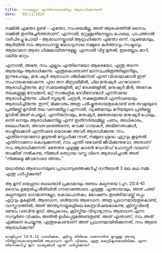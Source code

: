 ```yaml
---
title:  നാമെല്ലാം എന്തിനെയെങ്കിലും ആരാധിക്കുന്നുണ്ട്
date:   08/11/2020
---
```


നമ്മിൽ എന്തോ ഉണ്ട് - എന്തോ, സംശയമില്ല, അത് ആരംഭത്തിൽ ദൈവം നമ്മിൽ തുന്നിച്ചേർത്തതാണ്, എന്നാൽ, മറ്റുള്ളതിനെല്ലാം പോലെ, പാപത്താൽ വഴിപിഴച്ചു പോയി - ആരാധനയ്ക്കായി ആഗ്രഹിക്കുന്ന എന്തോ ഒന്ന്. വ്യക്തമായും, ആദിയിൽ നാം ആരാധനയ്ക്കു യോഗ്യനായ നമ്മുടെ കർത്താവും സഷ്ടാവും ആയവനെ ആരാ ധിക്കുമായിരുന്നുള്ളൂ. എന്നാൽ വീഴ്ച മുതൽ, ഇതെല്ലാം മാറി, വലിയ മാറ്റം.

എന്നാൽ, അതേ, നാം എല്ലാം എന്തിനെയോ ആരെയോ, എന്തു തന്നെ ആയാലും ആരാധിക്കുന്നു. എന്തുകൊണ്ടാണ് മാനവചരിത്രത്തിലുടനീളം, ഇന്നുപോലും, മനു ഷ്യർ ആരാധന ശീലിക്കുന്നത് എന്ന് വിശദമാക്കാൻ ഇത് സഹായകരമാകുന്നു. പുരാ തന മിസ്രയീമിൽ, ചില മനുഷ്യർ ഫറവോനെ ആരാധിച്ചിരുന്നു; മറ്റ് സമയങ്ങളിൽ, മറ്റ് ദേശങ്ങളിൽ, മനുഷ്യർ മീൻ, അനേക തലകളുള്ള ദേവന്മാർ, മറ്റ് സാങ്കല്പിക ദേവീദേവന്മാർ എന്നിവയെ ആരാധിച്ചിരുന്നു. ചിലർ സൂര്യൻ, ചന്ദ്രൻ, നക്ഷത്രങ്ങൾ എന്നിവയെയും ആരാധിച്ചിരുന്നു. ഇന്ന്, മിക്കവരും അത്ര പരിഷ്കൃതരായതുകൊണ്ട് ഒരു തവളയുടെ പ്രതിമയ്ക്ക് മുമ്പിൽ തല വണങ്ങില്ല (എന്നാൽ, വ്യക്തമായും മറിയയുടെ പ്രതിമയ്ക്കു മുമ്പിൽ അത് ചെയ്യും); എന്നിരുന്നാലും, മനുഷ്യർ, മതേതരമായ മനുഷ്യർ പോലും, ഒന്നി നെയും ആരാധിക്കുന്നില്ല എന്ന് ഇതിനർത്ഥമില്ല; പണം, അധികാരം, ലൈംഗികത, അവരവരെത്തന്നെ, റോക്ക് ഗായകർ, അഭിനേതാക്കൾ, രാഷ്ട്രീയക്കാർ എന്നിവരെ യൊക്കെ അവർ ആരാധിക്കുന്നു. നാം എന്തിനെയാണോ കൂടുതൽ സ്നേഹിക്കു ന്നത്, നമ്മുടെ ശ്രദ്ധ ഏറ്റവും കൂടുതൽ എന്തിനാണോ കൊടുക്കുന്നത്, നാം എന്തി നുവേണ്ടി ജീവിക്കുന്നുവോ, അതാണ് നാം ആരാധിക്കുന്നത്. മതേതര എഴുത്തു കാരൻ ഡേവിഡ് ഫോസ്റ്റർ വാലസ് താക്കീത് നൽകുന്നു, നിങ്ങൾ തെറ്റായ വസ്ത വിനെ ആരാധിച്ചാൽ അത് “നിങ്ങളെ ജീവനോടെ തിന്നും.”

യഥാർത്ഥ ആരാധനയുടെ പ്രാധാന്യത്തെക്കുറിച്ച് ദാനീയേൽ 3 ലെ കഥ നമ്മ എന്തു പഠിപ്പിക്കുന്നു?

ആ മൂന്ന് യെഹൂദാ ബാലന്മാർ പ്രകടമായും രണ്ടാം കല്പനയെ (പുറ. 20:4-6) ദൈവം ഉദ്ദേശിച്ച രീതിയിൽ ഗൗരവത്തോടെ എടുത്തു. എന്തായാലും, അത് പത്ത് കല്പനയുടെ ഭാഗമാണല്ലോ, കൊലപാതകം, മോഷണം തുടങ്ങിയവയ്ക്ക് ഒപ്പം ഏറ്റവും മുകളിൽ. ആരാധന, ശരിയായ ആരാധന, അത്ര പ്രധാനമായതുകൊണ്ട്, വാസ്തവത്തിൽ, അത് അന്ത്യനാളുകളിലെ കേന്ദ്രവിഷയമാകുന്നു, ക്രിസ്തുവിന്റെ രണ്ടാം വരവിനു മുമ്പ്. അപ്രകാരം, ക്രിസ്തീയ വിദ്യാഭ്യാസം ആരാധന എന്ന സമ്പൂർണ വിഷയം അതിൽ ഉൾപ്പെടുത്തേണ്ടതുണ്ട്. അത് എന്താണ്, നാം അത് എങ്ങനെ ചെയ്യുന്നു, എന്തുകൊണ്ടാണ് അത് പ്രധാനമായിരിക്കുന്നത്, നാം ആരെ ആരാധിക്കുന്നു?

`വെളിപ്പാട് 14:6-12 വായിക്കുക. ക്രിസ്തു തിരികെ വരുന്നതിനു മുമ്പുള്ള അന്ത്യ നിർണ്ണായകഘട്ടത്തിൽ ആരാധന എന്ന വിഷയം എത്ര കേന്ദ്രീകൃതമായിരിക്കും എന്ന തിനെക്കുറിച്ച് ഈ വാക്യങ്ങൾ എന്ത് പഠിപ്പിക്കുന്നു?`